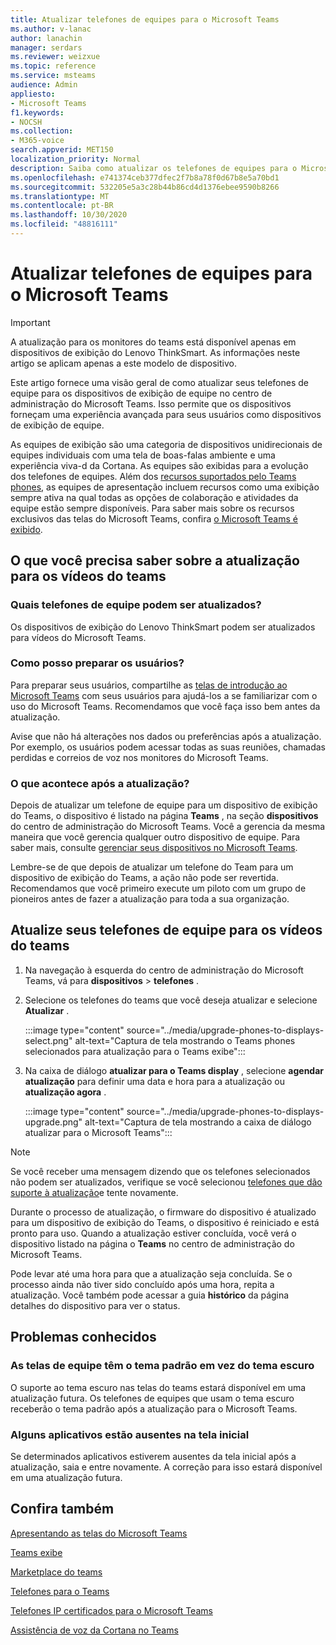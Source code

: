```yaml
---
title: Atualizar telefones de equipes para o Microsoft Teams
ms.author: v-lanac
author: lanachin
manager: serdars
ms.reviewer: weizxue
ms.topic: reference
ms.service: msteams
audience: Admin
appliesto:
- Microsoft Teams
f1.keywords:
- NOCSH
ms.collection:
- M365-voice
search.appverid: MET150
localization_priority: Normal
description: Saiba como atualizar os telefones de equipes para o Microsoft Teams no centro de administração do Microsoft Teams.
ms.openlocfilehash: e741374ceb377dfec2f7b8a78f0d67b8e5a70bd1
ms.sourcegitcommit: 532205e5a3c28b44b86cd4d1376ebee9590b8266
ms.translationtype: MT
ms.contentlocale: pt-BR
ms.lasthandoff: 10/30/2020
ms.locfileid: "48816111"
---
```

# <a name="upgrade-teams-phones-to-teams-displays"></a>Atualizar telefones de equipes para o Microsoft Teams

> [!IMPORTANT]
> A atualização para os monitores do teams está disponível apenas em dispositivos de exibição do Lenovo ThinkSmart. As informações neste artigo se aplicam apenas a este modelo de dispositivo.  

Este artigo fornece uma visão geral de como atualizar seus telefones de equipe para os dispositivos de exibição de equipe no centro de administração do Microsoft Teams. Isso permite que os dispositivos forneçam uma experiência avançada para seus usuários como dispositivos de exibição de equipe.

As equipes de exibição são uma categoria de dispositivos unidirecionais de equipes individuais com uma tela de boas-falas ambiente e uma experiência viva-d da Cortana. As equipes são exibidas para a evolução dos telefones de equipes. Além dos [recursos suportados pelo Teams phones](phones-for-teams.md#features-supported-by-teams-phones), as equipes de apresentação incluem recursos como uma exibição sempre ativa na qual todas as opções de colaboração e atividades da equipe estão sempre disponíveis. Para saber mais sobre os recursos exclusivos das telas do Microsoft Teams, confira [o Microsoft Teams é exibido](teams-displays.md).

## <a name="what-you-need-to-know-about-upgrading-to-teams-displays"></a>O que você precisa saber sobre a atualização para os vídeos do teams

### <a name="which-teams-phones-can-be-upgraded"></a>Quais telefones de equipe podem ser atualizados?

Os dispositivos de exibição do Lenovo ThinkSmart podem ser atualizados para vídeos do Microsoft Teams.

### <a name="how-can-i-prepare-users"></a>Como posso preparar os usuários?

Para preparar seus usuários, compartilhe as [telas de introdução ao Microsoft Teams](https://support.microsoft.com/office/get-started-with-teams-displays-ff299825-7f13-4528-96c2-1d3437e6d4e6) com seus usuários para ajudá-los a se familiarizar com o uso do Microsoft Teams. Recomendamos que você faça isso bem antes da atualização.

Avise que não há alterações nos dados ou preferências após a atualização. Por exemplo, os usuários podem acessar todas as suas reuniões, chamadas perdidas e correios de voz nos monitores do Microsoft Teams. 

### <a name="what-happens-after-the-upgrade"></a>O que acontece após a atualização?

Depois de atualizar um telefone de equipe para um dispositivo de exibição do Teams, o dispositivo é listado na página **Teams** , na seção **dispositivos** do centro de administração do Microsoft Teams. Você a gerencia da mesma maneira que você gerencia qualquer outro dispositivo de equipe. Para saber mais, consulte [gerenciar seus dispositivos no Microsoft Teams](device-management.md).

Lembre-se de que depois de atualizar um telefone do Team para um dispositivo de exibição do Teams, a ação não pode ser revertida. Recomendamos que você primeiro execute um piloto com um grupo de pioneiros antes de fazer a atualização para toda a sua organização. 

## <a name="upgrade-your-teams-phones-to-teams-displays"></a>Atualize seus telefones de equipe para os vídeos do teams

1. Na navegação à esquerda do centro de administração do Microsoft Teams, vá para **dispositivos**  >  **telefones** .
2. Selecione os telefones do teams que você deseja atualizar e selecione **Atualizar** .

    :::image type="content" source="../media/upgrade-phones-to-displays-select.png" alt-text="Captura de tela mostrando o Teams phones selecionados para atualização para o Teams exibe":::

3. Na caixa de diálogo **atualizar para o Teams display** , selecione **agendar atualização** para definir uma data e hora para a atualização ou **atualização agora** .

    :::image type="content" source="../media/upgrade-phones-to-displays-upgrade.png" alt-text="Captura de tela mostrando a caixa de diálogo atualizar para o Microsoft Teams":::

> [!NOTE]
> Se você receber uma mensagem dizendo que os telefones selecionados não podem ser atualizados, verifique se você selecionou [telefones que dão suporte à atualização](#which-teams-phones-can-be-upgraded)e tente novamente.

Durante o processo de atualização, o firmware do dispositivo é atualizado para um dispositivo de exibição do Teams, o dispositivo é reiniciado e está pronto para uso. Quando a atualização estiver concluída, você verá o dispositivo listado na página o **Teams** no centro de administração do Microsoft Teams.

Pode levar até uma hora para que a atualização seja concluída. Se o processo ainda não tiver sido concluído após uma hora, repita a atualização. Você também pode acessar a guia **histórico** da página detalhes do dispositivo para ver o status.

## <a name="known-issues"></a>Problemas conhecidos

### <a name="teams-displays-have-the-default-theme-instead-of-the-dark-theme"></a>As telas de equipe têm o tema padrão em vez do tema escuro

O suporte ao tema escuro nas telas do teams estará disponível em uma atualização futura. Os telefones de equipes que usam o tema escuro receberão o tema padrão após a atualização para o Microsoft Teams.

### <a name="some-apps-are-missing-from-the-home-screen"></a>Alguns aplicativos estão ausentes na tela inicial

Se determinados aplicativos estiverem ausentes da tela inicial após a atualização, saia e entre novamente. A correção para isso estará disponível em uma atualização futura.

## <a name="see-also"></a>Confira também

[Apresentando as telas do Microsoft Teams](https://techcommunity.microsoft.com/t5/microsoft-teams-blog/introducing-microsoft-teams-displays/ba-p/1505437)

[Teams exibe](teams-displays.md)

[Marketplace do teams](https://office.com/teamsdevices)

[Telefones para o Teams](phones-for-teams.md)

[Telefones IP certificados para o Microsoft Teams](teams-ip-phones.md)

[Assistência de voz da Cortana no Teams](https://docs.microsoft.com/MicrosoftTeams/cortana-in-teams)
